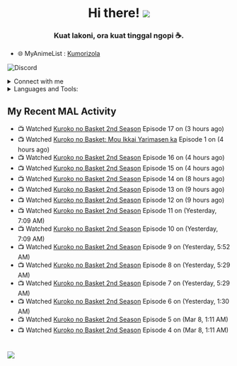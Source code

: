 <h1 align="center">Hi there! <img src="https://media.giphy.com/media/hvRJCLFzcasrR4ia7z/giphy.gif" width="25px"> </h1>
<h3 align="center">Kuat lakoni, ora kuat tinggal ngopi ☕.</h3>

- 🌐 MyAnimeList : [Kumorizola](https://myanimelist.net/animelist/Kumorizola)

![Discord](https://discord.c99.nl/widget/theme-3/761213268009943051.png)
<details>
      <summary>Connect with me</summary>
    <p align="left">
        <a href="https://www.facebook.com/kumori.hartley.1" target="blank"><img align="center"
                src="https://raw.githubusercontent.com/rahuldkjain/github-profile-readme-generator/master/src/images/icons/Social/facebook.svg"
                alt="kumori hartley" height="30" width="40" /></a>
        <a href="https://www.instagram.com/kumorizola/" target="blank"><img align="center"
                src="https://raw.githubusercontent.com/rahuldkjain/github-profile-readme-generator/master/src/images/icons/Social/instagram.svg"
                alt="kumorizola" height="30" width="40" /></a>
        <a href="https://discord.com" target="blank"><img align="center"
                src="https://raw.githubusercontent.com/rahuldkjain/github-profile-readme-generator/master/src/images/icons/Social/discord.svg"
                alt="Kumori#5882" height="30" width="40" /></a>
    </p>
</details>

<details>
    <summary align="left">Languages and Tools:</summary>
<p align="left">
      <a href="https://www.w3schools.com/css/" target="_blank">
        <img src="https://raw.githubusercontent.com/devicons/devicon/master/icons/css3/css3-original-wordmark.svg"
            alt="css3" width="40" height="40" /> </a> <a href="https://www.w3.org/html/" target="_blank"> <img
            src="https://raw.githubusercontent.com/devicons/devicon/master/icons/html5/html5-original-wordmark.svg"
            alt="html5" width="40" height="40" /> </a> <a href="https://www.java.com" target="_blank"> <img
            src="https://raw.githubusercontent.com/devicons/devicon/master/icons/java/java-original.svg" alt="java"
            width="40" height="40" /> </a> <a href="https://developer.mozilla.org/en-US/docs/Web/JavaScript"
            target="_blank"> <img
            src="https://raw.githubusercontent.com/devicons/devicon/master/icons/javascript/javascript-original.svg"
            alt="javascript" width="40" height="40" /> </a> <a href="https://nodejs.org" target="_blank"> <img
            src="https://raw.githubusercontent.com/devicons/devicon/master/icons/nodejs/nodejs-original-wordmark.svg"
            alt="nodejs" width="40" height="40" /> </a> <a href="https://www.python.org" target="_blank"> <img
            src="https://raw.githubusercontent.com/devicons/devicon/master/icons/python/python-original.svg"
            alt="python" width="40" height="40" /> </a> <a href="https://www.typescriptlang.org/" target="_blank"> <img
            src="https://raw.githubusercontent.com/devicons/devicon/master/icons/typescript/typescript-original.svg" 
            alt="typescript" width="40" height="40" /> </a> <a href="https://www.photoshop.com/en" target="_blank"> <img
            src="https://upload.wikimedia.org/wikipedia/commons/a/af/Adobe_Photoshop_CC_icon.svg" alt="photoshop" width="40" height="40"/> </a>
            <a href="https://www.adobe.com/products/premiere.html" target="_blank"> <img
            src="https://upload.wikimedia.org/wikipedia/commons/4/40/Adobe_Premiere_Pro_CC_icon.svg" alt="Premiere pro" width="40" height="40"/> </a>
            <a href="https://www.adobe.com/in/products/illustrator.html" target="_blank"> <img 
            src="https://upload.wikimedia.org/wikipedia/commons/f/fb/Adobe_Illustrator_CC_icon.svg" alt="illustrator" width="40" height="40"/> </a>
      
 </details>
 
 <h2> My Recent MAL Activity</h2>
<!-- MAL_ACTIVITY:start -->

- 📺 Watched [Kuroko no Basket 2nd Season](https://MyAnimeList.net/anime.php?id=16894) Episode 17 on (3 hours ago)
- 📺 Watched [Kuroko no Basket: Mou Ikkai Yarimasen ka](https://MyAnimeList.net/anime.php?id=22125) Episode 1 on (4 hours ago)
- 📺 Watched [Kuroko no Basket 2nd Season](https://MyAnimeList.net/anime.php?id=16894) Episode 16 on (4 hours ago)
- 📺 Watched [Kuroko no Basket 2nd Season](https://MyAnimeList.net/anime.php?id=16894) Episode 15 on (4 hours ago)
- 📺 Watched [Kuroko no Basket 2nd Season](https://MyAnimeList.net/anime.php?id=16894) Episode 14 on (8 hours ago)
- 📺 Watched [Kuroko no Basket 2nd Season](https://MyAnimeList.net/anime.php?id=16894) Episode 13 on (9 hours ago)
- 📺 Watched [Kuroko no Basket 2nd Season](https://MyAnimeList.net/anime.php?id=16894) Episode 12 on (9 hours ago)
- 📺 Watched [Kuroko no Basket 2nd Season](https://MyAnimeList.net/anime.php?id=16894) Episode 11 on (Yesterday, 7:09 AM)
- 📺 Watched [Kuroko no Basket 2nd Season](https://MyAnimeList.net/anime.php?id=16894) Episode 10 on (Yesterday, 7:09 AM)
- 📺 Watched [Kuroko no Basket 2nd Season](https://MyAnimeList.net/anime.php?id=16894) Episode 9 on (Yesterday, 5:52 AM)
- 📺 Watched [Kuroko no Basket 2nd Season](https://MyAnimeList.net/anime.php?id=16894) Episode 8 on (Yesterday, 5:29 AM)
- 📺 Watched [Kuroko no Basket 2nd Season](https://MyAnimeList.net/anime.php?id=16894) Episode 7 on (Yesterday, 5:29 AM)
- 📺 Watched [Kuroko no Basket 2nd Season](https://MyAnimeList.net/anime.php?id=16894) Episode 6 on (Yesterday, 1:30 AM)
- 📺 Watched [Kuroko no Basket 2nd Season](https://MyAnimeList.net/anime.php?id=16894) Episode 5 on (Mar 8, 1:11 AM)
- 📺 Watched [Kuroko no Basket 2nd Season](https://MyAnimeList.net/anime.php?id=16894) Episode 4 on (Mar 8, 1:11 AM)

<!-- MAL_ACTIVITY:end -->

  
<h2 align="left"> <img src="https://media.discordapp.net/attachments/918405470073520168/919220018355523584/ezgif.com-gif-maker_1.gif">
